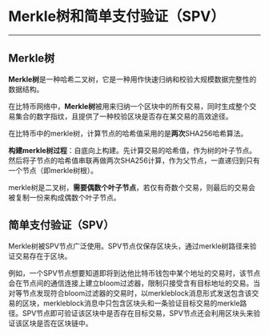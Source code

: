 <!--
 * @Author: ZhXZhao
 * @Date: 2020-02-22 15:28:48
 * @LastEditors: ZhXZhao
 * @LastEditTime: 2021-03-11 11:03:39
 * @Description:
-->

# Merkle树和简单支付验证（SPV）

---



## Merkle树

**Merkle树**是一种哈希二叉树，它是一种用作快速归纳和校验大规模数据完整性的数据结构。

在比特币网络中，**Merkle树**被用来归纳一个区块中的所有交易，同时生成整个交易集合的数字指纹，且提供了一种校验区块是否存在某交易的高效途径。

在比特币中的merkle树，计算节点的哈希值采用的是**两次**SHA256哈希算法。

**构建merkle树过程**：自底向上构建。先计算交易的哈希值，作为树的叶子节点。然后将子节点的哈希值串联再做两次SHA256计算，作为父节点，一直递归到只有一个节点（即merkle树根）。

merkle树是二叉树，**需要偶数个叶子节点**，若仅有奇数个交易，则最后的交易会被复制一份来构成偶数个叶子节点。

## 简单支付验证（SPV）

Merkle树被SPV节点广泛使用。SPV节点仅保存区块头，通过merkle树路径来验证交易存在于区块。

例如，一个SPV节点想要知道即将到达他比特币钱包中某个地址的交易时，该节点会在节点间的通信连接上建立bloom过滤器，限制只接受含有目标地址的交易。当对等节点发现符合bloom过滤器的交易时，以merkleblock消息形式发送包含该交易的区块，merkleblock消息中只包含区块头和一条验证目标交易的merkle路径。SPV节点即可验证该区块中是否存在目标交易，SPV节点还会利用区块头来验证该区块是否在区块链中。
